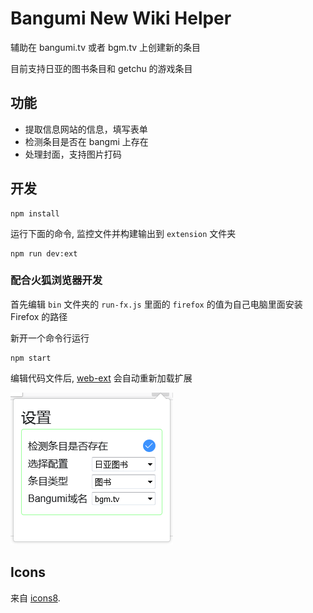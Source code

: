 # Bangumi New Wiki Helper
辅助在 bangumi.tv 或者 bgm.tv 上创建新的条目

目前支持日亚的图书条目和 getchu 的游戏条目

## 功能
- 提取信息网站的信息，填写表单
- 检测条目是否在 bangmi 上存在
- 处理封面，支持图片打码


## 开发

    npm install

运行下面的命令, 监控文件并构建输出到 `extension` 文件夹

    npm run dev:ext

### 配合火狐浏览器开发
首先编辑 `bin` 文件夹的 `run-fx.js` 里面的 `firefox` 的值为自己电脑里面安装 Firefox 的路径

新开一个命令行运行

    npm start

编辑代码文件后, [web-ext][web-ext] 会自动重新加载扩展

![popup screenshot](screenshots/popup.png "popup screenshot")

[web-ext]: https://developer.mozilla.org/en-US/Add-ons/WebExtensions/Getting_started_with_web-ext

## Icons

来自 [icons8](https://icons8.com/).
